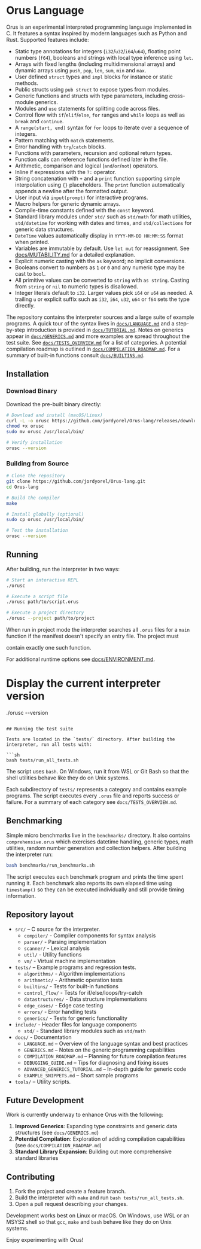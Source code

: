 # Orus Language

Orus is an experimental interpreted programming language implemented in C. It
features a syntax inspired by modern languages such as Python and Rust. Supported features
include:

- Static type annotations for integers (`i32`/`u32`/`i64`/`u64`), floating point numbers
  (`f64`), booleans and strings with local type inference using `let`.
- Arrays with fixed lengths (including multidimensional arrays) and
  dynamic arrays using `push`, `pop`, `len`, `sum`, `min` and `max`.
- User defined `struct` types and `impl` blocks for instance or static methods.
- Public structs using `pub struct` to expose types from modules.
- Generic functions and structs with type parameters, including cross-module generics.
- Modules and `use` statements for splitting code across files.
- Control flow with `if`/`elif`/`else`, `for` ranges and `while` loops as well
  as `break` and `continue`.
- A `range(start, end)` syntax for `for` loops to iterate over a sequence of
  integers.
- Pattern matching with `match` statements.
- Error handling with `try`/`catch` blocks.
- Functions with parameters, recursion and optional return types.
- Function calls can reference functions defined later in the file.
- Arithmetic, comparison and logical (`and`/`or`/`not`) operators.
- Inline if expressions with the `?:` operator.
- String concatenation with `+` and a `print` function supporting simple
  interpolation using `{}` placeholders. The `print` function automatically
  appends a newline after the formatted output.
- User input via `input(prompt)` for interactive programs.
- Macro helpers for generic dynamic arrays.
- Compile-time constants defined with the `const` keyword.
- Standard library modules under `std/` such as `std/math` for math utilities, `std/datetime` for working with dates and times, and `std/collections` for generic data structures.
- `DateTime` values automatically display in `YYYY-MM-DD HH:MM:SS` format when printed.
- Variables are immutable by default. Use `let mut` for reassignment.
  See [docs/MUTABILITY.md](docs/MUTABILITY.md) for a detailed explanation.
- Explicit numeric casting with the `as` keyword; no implicit conversions.
- Booleans convert to numbers as `1` or `0` and any numeric type may be cast
  to `bool`.
- All primitive values can be converted to `string` with `as string`. Casting
  from `string` or `nil` to numeric types is disallowed.
- Integer literals default to `i32`. Larger values pick `i64` or `u64` as needed.
  A trailing `u` or explicit suffix such as `i32`, `i64`, `u32`, `u64` or `f64`
  sets the type directly.

The repository contains the interpreter sources and a large suite of example programs. A quick tour of the syntax lives in [`docs/LANGUAGE.md`](docs/LANGUAGE.md) and a step-by-step introduction is provided in [`docs/TUTORIAL.md`](docs/TUTORIAL.md). Notes on generics appear in [`docs/GENERICS.md`](docs/GENERICS.md) and more examples are spread throughout the test suite. See [`docs/TESTS_OVERVIEW.md`](docs/TESTS_OVERVIEW.md) for a list of categories. A potential compilation roadmap is outlined in [`docs/COMPILATION_ROADMAP.md`](docs/COMPILATION_ROADMAP.md). For a summary of built-in functions consult [`docs/BUILTINS.md`](docs/BUILTINS.md).

## Installation

### Download Binary

Download the pre-built binary directly:

```bash
# Download and install (macOS/Linux)
curl -L -o orusc https://github.com/jordyorel/Orus-lang/releases/download/v0.2.1-alpha/orusc
chmod +x orusc
sudo mv orusc /usr/local/bin/

# Verify installation
orusc --version
```

### Building from Source

```bash
# Clone the repository
git clone https://github.com/jordyorel/Orus-lang.git
cd Orus-lang

# Build the compiler
make

# Install globally (optional)
sudo cp orusc /usr/local/bin/

# Test the installation
orusc --version
```

## Running

After building, run the interpreter in two ways:

```sh
# Start an interactive REPL
./orusc

# Execute a script file
./orusc path/to/script.orus

# Execute a project directory
./orusc --project path/to/project

```

When run in project mode the interpreter searches all `.orus` files for a
`main` function if the manifest doesn't specify an entry file. The project must

contain exactly one such function.

For additional runtime options see [docs/ENVIRONMENT.md](docs/ENVIRONMENT.md).

# Display the current interpreter version

./orusc --version
```

## Running the test suite

Tests are located in the `tests/` directory. After building the interpreter, run all tests with:

```sh
bash tests/run_all_tests.sh
```

The script uses `bash`. On Windows, run it from WSL or Git Bash so that the
shell utilities behave like they do on Unix systems.

Each subdirectory of `tests/` represents a category and contains example programs. The script executes every `.orus` file and reports success or failure.
For a summary of each category see `docs/TESTS_OVERVIEW.md`.

## Benchmarking

Simple micro benchmarks live in the `benchmarks/` directory. It also contains `comprehensive.orus` which exercises datetime handling, generic types, math utilities, random number generation and collection helpers. After building the interpreter run:

```sh
bash benchmarks/run_benchmarks.sh
```

The script executes each benchmark program and prints the time spent running it.
Each benchmark also reports its own elapsed time using `timestamp()` so they can
be executed individually and still provide timing information.

## Repository layout

- `src/` – C source for the interpreter.
  - `compiler/` - Compiler components for syntax analysis
  - `parser/` - Parsing implementation
  - `scanner/` - Lexical analysis
  - `util/` - Utility functions
  - `vm/` - Virtual machine implementation
- `tests/` – Example programs and regression tests.
  - `algorithms/` - Algorithm implementations
  - `arithmetic/` - Arithmetic operation tests
  - `builtins/` - Tests for built-in functions
  - `control_flow/` - Tests for if/else/loops/try-catch
  - `datastructures/` - Data structure implementations
  - `edge_cases/` - Edge case testing
  - `errors/` - Error handling tests
  - `generics/` - Tests for generic functionality
- `include/` - Header files for language components
  - `std/` - Standard library modules such as `std/math`
- `docs/` - Documentation
  - `LANGUAGE.md` – Overview of the language syntax and best practices
  - `GENERICS.md` – Notes on the generic programming capabilities
  - `COMPILATION_ROADMAP.md` – Planning for future compilation features
  - `DEBUGGING_GUIDE.md` – Tips for diagnosing and fixing issues
  - `ADVANCED_GENERICS_TUTORIAL.md` – In-depth guide for generic code
  - `EXAMPLE_SNIPPETS.md` – Short sample programs
- `tools/` – Utility scripts.

## Future Development

Work is currently underway to enhance Orus with the following:

1. **Improved Generics**: Expanding type constraints and generic data structures (see `docs/GENERICS.md`)
2. **Potential Compilation**: Exploration of adding compilation capabilities (see `docs/COMPILATION_ROADMAP.md`)
3. **Standard Library Expansion**: Building out more comprehensive standard libraries

## Contributing

1. Fork the project and create a feature branch.
2. Build the interpreter with `make` and run `bash tests/run_all_tests.sh`.
3. Open a pull request describing your changes.

Development works best on Linux or macOS. On Windows, use WSL or an MSYS2 shell
so that `gcc`, `make` and `bash` behave like they do on Unix systems.

Enjoy experimenting with Orus!
